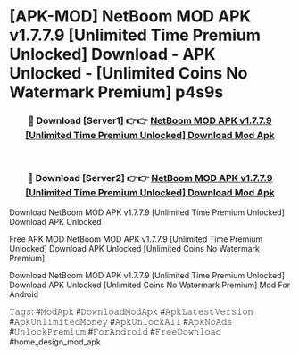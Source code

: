 # [APK-MOD] NetBoom MOD APK v1.7.7.9 [Unlimited Time Premium Unlocked] Download - APK Unlocked - [Unlimited Coins No Watermark Premium] p4s9s



<div align="center">
<h3>🔴 Download [Server1] 👉👉 <a href="https://momento.my/?title=NetBoom_MOD_APK_v1.7.7.9_[Unlimited_Time_Premium_Unlocked]_Download">NetBoom MOD APK v1.7.7.9 [Unlimited Time Premium Unlocked] Download Mod Apk</a></h3><br>

<h3>🔴 Download [Server2] 👉👉 <a href="https://momento.my/?title=NetBoom_MOD_APK_v1.7.7.9_[Unlimited_Time_Premium_Unlocked]_Download">NetBoom MOD APK v1.7.7.9 [Unlimited Time Premium Unlocked] Download Mod Apk</a></h3>
</div>



Download NetBoom MOD APK v1.7.7.9 [Unlimited Time Premium Unlocked] Download APK Unlocked

Free APK MOD NetBoom MOD APK v1.7.7.9 [Unlimited Time Premium Unlocked] Download APK Unlocked [Unlimited Coins No Watermark Premium]

Download NetBoom MOD APK v1.7.7.9 [Unlimited Time Premium Unlocked] Download APK Unlocked [Unlimited Coins No Watermark Premium] Mod For Android

𝚃𝚊𝚐𝚜: #𝙼𝚘𝚍𝙰𝚙𝚔 #𝙳𝚘𝚠𝚗𝚕𝚘𝚊𝚍𝙼𝚘𝚍𝙰𝚙𝚔 #𝙰𝚙𝚔𝙻𝚊𝚝𝚎𝚜𝚝𝚅𝚎𝚛𝚜𝚒𝚘𝚗 #𝙰𝚙𝚔𝚄𝚗𝚕𝚒𝚖𝚒𝚝𝚎𝚍𝙼𝚘𝚗𝚎𝚢 #𝙰𝚙𝚔𝚄𝚗𝚕𝚘𝚌𝚔𝙰𝚕𝚕 #𝙰𝚙𝚔𝙽𝚘𝙰𝚍𝚜 #𝚄𝚗𝚕𝚘𝚌𝚔𝙿𝚛𝚎𝚖𝚒𝚞𝚖 #𝙵𝚘𝚛𝙰𝚗𝚍𝚛𝚘𝚒𝚍 #𝙵𝚛𝚎𝚎𝙳𝚘𝚠𝚗𝚕𝚘𝚊𝚍 #home_design_mod_apk
